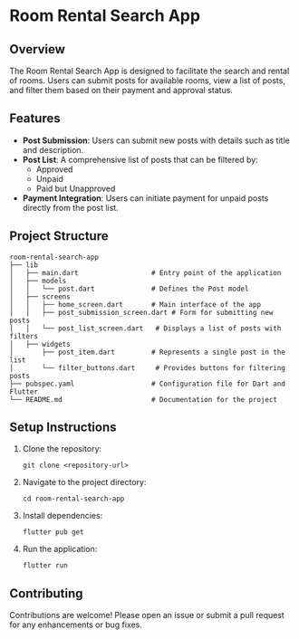 # Room Rental Search App

## Overview
The Room Rental Search App is designed to facilitate the search and rental of rooms. Users can submit posts for available rooms, view a list of posts, and filter them based on their payment and approval status.

## Features
- **Post Submission**: Users can submit new posts with details such as title and description.
- **Post List**: A comprehensive list of posts that can be filtered by:
  - Approved
  - Unpaid
  - Paid but Unapproved
- **Payment Integration**: Users can initiate payment for unpaid posts directly from the post list.

## Project Structure
```
room-rental-search-app
├── lib
│   ├── main.dart                  # Entry point of the application
│   ├── models
│   │   └── post.dart              # Defines the Post model
│   ├── screens
│   │   ├── home_screen.dart       # Main interface of the app
│   │   ├── post_submission_screen.dart # Form for submitting new posts
│   │   └── post_list_screen.dart   # Displays a list of posts with filters
│   ├── widgets
│       ├── post_item.dart         # Represents a single post in the list
│       └── filter_buttons.dart     # Provides buttons for filtering posts
├── pubspec.yaml                   # Configuration file for Dart and Flutter
└── README.md                      # Documentation for the project
```

## Setup Instructions
1. Clone the repository:
   ```
   git clone <repository-url>
   ```
2. Navigate to the project directory:
   ```
   cd room-rental-search-app
   ```
3. Install dependencies:
   ```
   flutter pub get
   ```
4. Run the application:
   ```
   flutter run
   ```

## Contributing
Contributions are welcome! Please open an issue or submit a pull request for any enhancements or bug fixes.